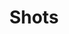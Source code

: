 ---
title: 'Shots'
description: ''
link: 'https://shots.so/'
imageURL: 'https://res.cloudinary.com/dc6mrv5cb/image/upload/v1707824328/personal-resources/images/psl38yei5kgqh8xre7yj.png'
---